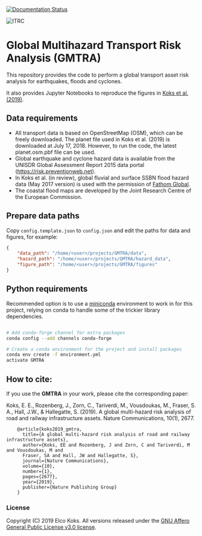 [![Documentation Status](https://readthedocs.org/projects/gmtra/badge/?version=latest)](https://gmtra.readthedocs.io/en/latest/?badge=latest)

![ITRC](https://www.itrc.org.uk/wp-content/themes/itrc-mistral/images/ITRC-mistral.png)

# Global Multihazard Transport Risk Analysis (GMTRA)

This repository provides the code to perform a global transport asset risk analysis for earthquakes, floods and cyclones. 

It also provides Jupyter Notebooks to reproduce the figures in [Koks et al. (2019)](https://www.nature.com/articles/s41467-019-10442-3). 

## Data requirements
* All transport data is based on OpenStreetMap (OSM), which can be freely downloaded. The planet file used in Koks et al. (2019) is downloaded at July 17, 2018. However, to run the code, the latest planet.osm.pbf file can be used.
* Global earthquake and cyclone hazard data is available from the UNISDR Global Assessment Report 2015 data portal (https://risk.preventionweb.net). 
* In Koks et al. (in review), global fluvial and surface SSBN flood hazard data (May 2017 version) is used with the permission of [Fathom Global](http://www.fathom.global/). 
* The coastal flood maps are developed by the Joint Research Centre of the European Commission. 

## Prepare data paths

Copy `config.template.json` to `config.json` and edit the paths for data and
figures, for example:

```json
{
    "data_path": "/home/<user>/projects/GMTRA/data",
    "hazard_path": "/home/<user>/projects/GMTRA/hazard_data",
    "figure_path": "/home/<user>/projects/GMTRA/figures"
}
```
## Python requirements

Recommended option is to use a [miniconda](https://conda.io/miniconda.html)
environment to work in for this project, relying on conda to handle some of the
trickier library dependencies.

```bash

# Add conda-forge channel for extra packages
conda config --add channels conda-forge

# Create a conda environment for the project and install packages
conda env create -f environment.yml
activate GMTRA

```
## How to cite:

If you use the **GMTRA** in your work, please cite the corresponding paper:

Koks, E. E., Rozenberg, J., Zorn, C., Tariverdi, M., Vousdoukas, M., Fraser, S. A., Hall, J.W., & Hallegatte, S. (2019). A global multi-hazard risk analysis of road and railway infrastructure assets. Nature Communications, 10(1), 2677.


        @article{koks2019_gmtra,
          title={A global multi-hazard risk analysis of road and railway infrastructure assets},
          author={Koks, EE and Rozenberg, J and Zorn, C and Tariverdi, M and Vousdoukas, M and 
          Fraser, SA and Hall, JW and Hallegatte, S},
          journal={Nature Communications},
          volume={10},
          number={1},
          pages={2677},
          year={2019},
          publisher={Nature Publishing Group}
        }

### License
Copyright (C) 2019 Elco Koks. All versions released under the [GNU Affero General Public License v3.0 license](LICENSE).

